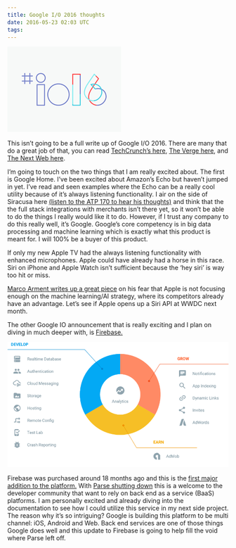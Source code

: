 ```yaml
---
title: Google I/O 2016 thoughts
date: 2016-05-23 02:03 UTC
tags:
---
```


![Google IO 2016](/images/googleio2016.png)

This isn’t going to be a full write up of Google I/O 2016. There are many that do a great job of that, you can read [TechCrunch’s here](http://techcrunch.com/gallery/everything-you-need-to-know-from-the-2016-google-io-keynote/), [The Verge here](http://www.theverge.com/2016/5/18/11701030/google-io-2016-keynote-highlights-announcements-recap), and [The Next Web here](http://thenextweb.com/google/2016/05/20/google-io-2016-recap-everything-need-know/#gref). 

I’m going to touch on the two things that I am really excited about. The first is Google Home. I’ve been excited about Amazon’s Echo but haven’t jumped in yet. I’ve read and seen examples where the Echo can be a really cool utility because of it’s always listening functionality. I air on the side of Siracusa here [(listen to the ATP 170 to hear his thoughts)](http://atp.fm/episodes/170) and think that the the full stack integrations with merchants isn’t there yet, so it won’t be able to do the things I really would like it to do. However, if I trust any company to do this really well, it’s Google. Google’s core competency is in big data processing and machine learning which is exactly what this product is meant for. I will 100% be a buyer of this product. 

If only my new Apple TV had the always listening functionality with enhanced microphones. Apple could have already had a horse in this race. Siri on iPhone and Apple Watch isn’t sufficient because the ‘hey siri’ is way too hit or miss. 

[Marco Arment writes up a great piece](https://marco.org/2016/05/21/avoiding-blackberrys-fate) on his fear that Apple is not focusing enough on the machine learning/AI strategy, where its competitors already have an advantage. Let’s see if Apple opens up a Siri API at WWDC next month. 

The other Google IO announcement that is really exciting and I plan on diving in much deeper with, is [Firebase.](https://firebase.google.com/) 

![Firebase](/images/firebase.png)

Firebase was purchased around 18 months ago and this is the [first major addition to the platform.](http://www.theverge.com/2016/5/18/11704050/google-firebase-baas-facebook-parse-google-io-2016) With [Parse shutting down](http://blog.parse.com/announcements/moving-on/) this is a welcome to the developer community that want to rely on back end as a service (BaaS) platforms. I am personally excited and already diving into the documentation to see how I could utilize this service in my next side project. The reason why it’s so intriguing? Google is building this platform to be multi channel: iOS, Android and Web. Back end services are one of those things Google does well and this update to Firebase is going to help fill the void where Parse left off. 